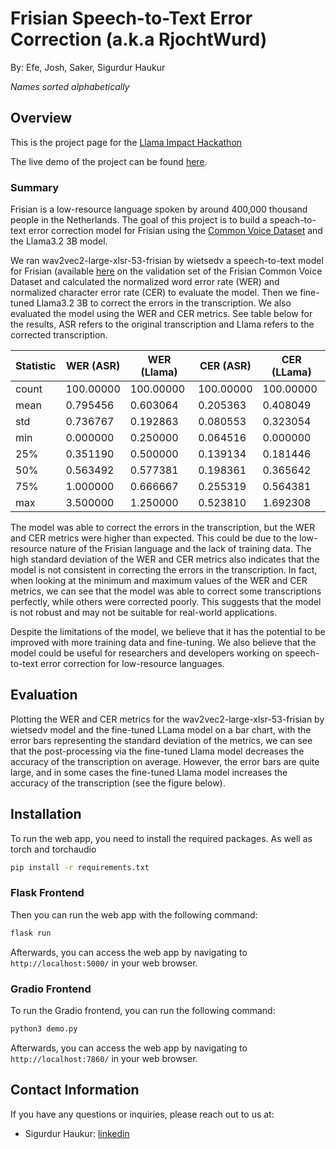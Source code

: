 # Frisian Speech-to-Text Error Correction (a.k.a RjochtWurd)

By: Efe, Josh, Saker, Sigurdur Haukur

*Names sorted alphabetically*

## Overview

This is the project page for the [Llama Impact Hackathon](https://lablab.ai/event/llama-impact-hackathon/)


The live demo of the project can be found [here](https://llama-impact.sigurdurhaukur.com/).

### Summary

Frisian is a low-resource language spoken by around 400,000 thousand people in the Netherlands. The goal of this project is to build a speach-to-text error correction model for Frisian using the [Common Voice Dataset](https://commonvoice.mozilla.org/en/datasets) and the Llama3.2 3B model.

We ran wav2vec2-large-xlsr-53-frisian by wietsedv a speech-to-text model for Frisian (available [here](wietsedv/wav2vec2-large-xlsr-53-frisian) on the validation set of the Frisian Common Voice Dataset and calculated the normalized word error rate (WER) and normalized character error rate (CER) to evaluate the model. Then we fine-tuned  Llama3.2 3B  to correct the errors in the transcription. We also evaluated the model using the WER and CER metrics. See table below for the results, ASR refers to the original transcription and Llama refers to the corrected transcription.

| Statistic | WER (ASR)  | WER (Llama)  | CER (ASR)  | CER (LLama) |
|-----------|-----------|-----------|-----------|-----------|
| count     | 100.00000 | 100.00000 | 100.00000 | 100.00000 |
| mean      |  0.795456 | 0.603064  | 0.205363  | 0.408049  |
| std       | 0.736767  | 0.192863  | 0.080553  | 0.323054  |
| min       | 0.000000  | 0.250000  | 0.064516  | 0.000000  |
| 25%       | 0.351190  | 0.500000  | 0.139134  | 0.181446  |
| 50%       |  0.563492 | 0.577381  | 0.198361  | 0.365642  |
| 75%       | 1.000000  | 0.666667  | 0.255319  | 0.564381  |
| max       | 3.500000  | 1.250000  | 0.523810  | 1.692308  |

The model was able to correct the errors in the transcription, but the WER and CER metrics were higher than expected. This could be due to the low-resource nature of the Frisian language and the lack of training data. The high standard deviation of the WER and CER metrics also indicates that the model is not consistent in correcting the errors in the transcription. In fact, when looking at the minimum and maximum values of the WER and CER metrics, we can see that the model was able to correct some transcriptions perfectly, while others were corrected poorly. This suggests that the model is not robust and may not be suitable for real-world applications.

Despite the limitations of the model, we believe that it has the potential to be improved with more training data and fine-tuning. We also believe that the model could be useful for researchers and developers working on speech-to-text error correction for low-resource languages.


## Evaluation

Plotting the WER and CER metrics for the wav2vec2-large-xlsr-53-frisian by wietsedv model and the fine-tuned LLama model on a bar chart, with the error bars representing the standard deviation of the metrics, we can see that the post-processing via the fine-tuned Llama model decreases the accuracy of the transcription on average. However, the error bars are quite large, and in some cases the fine-tuned Llama model increases the accuracy of the transcription (see the figure below).





## Installation

To run the web app, you need to install the required packages. As well as torch and torchaudio

```sh
pip install -r requirements.txt
```

### Flask Frontend

Then you can run the web app with the following command:

```sh
flask run
```

Afterwards, you can access the web app by navigating to `http://localhost:5000/` in your web browser.

### Gradio Frontend

To run the Gradio frontend, you can run the following command:

```sh
python3 demo.py
```

Afterwards, you can access the web app by navigating to `http://localhost:7860/` in your web browser.


## Contact Information

If you have any questions or inquiries, please reach out to us at:

- Sigurdur Haukur: [linkedin](https://www.linkedin.com/in/sigurdur-haukur-birgisson)
